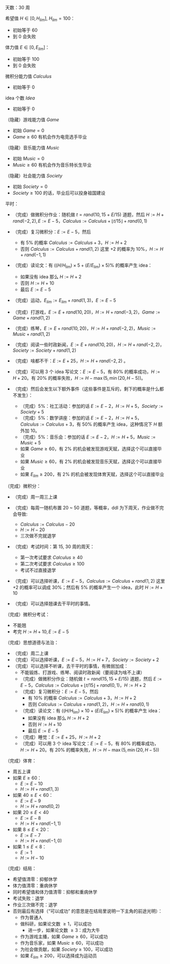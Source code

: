 天数：30 周



希望值 $H\in[0,H_{lim}]$, $H_{lim} = 100$：

- 初始等于 $60$
- 到 0 会失败



体力值 $E\in[0,E_{lim}]$：

- 初始等于 $100$
- 到 0 会失败



微积分能力值 $Calculus$

- 初始等于 $0$



idea 个数 $Idea$

- 初始等于 0



（隐藏）游戏能力值 $Game$

- 初始 $Game = 0$
- $Game\geq 60$ 有机会作为电竞选手毕业



（隐藏）音乐能力值 $Music$

- 初始 $Music = 0$
- $Music\geq 60$ 有机会作为音乐特长生毕业 



（隐藏）社会能力值 $Society$

- 初始 $Society = 0$
- $Society \geq 100$ 的话，毕业后可以投身祖国建设



平时：

- （完成）做微积分作业：随机做 $t=rand(10, 15+E / 15)$ 道题，然后 $H:=H+rand(-2,2), E:=E - 5$，$Calculus:=Calculus+\lfloor t/15 \rfloor + rand(0,1)$
- （完成）复习微积分：$E:=E-5$，然后
  - 有 $5\%$ 的概率 $Calculus:=Calculus+3$，$H:=H+2$
  - 否则 $Calculus:=Calculus+rand(1,2)$ 这里 $+2$ 的概率为 $10\%$，$H:=H+rand(-1,1)$

- （完成）读论文：有 $((H/H_{\lim})\times 5 + (E/E_{\lim}) \times 5)\%$ 的概率产生 idea：
  - 如果没有 idea 那么 $H:=H+2$
  - 否则 $H:=H+10$
  - 最后 $E:=E-5$
- （完成）运动，$E_{lim} := E_{lim} + rand(1,3)$，$E := E -5$ 
- （完成）打游戏，$E := E+rand(10,20)$，$H:= H+rand(-3,2)$，$Game:= Game+rand(1,2)$
- （完成）练琴，$E:=E+rand(10,20)$，$H:=H+rand(-2,2)$，$Music:=Music+rand(1,2)$
- （完成）阅读一些时政新闻，$E := E+rand(10,20)$，$H := H+rand(-2,2)$，$Society := Society + rand(1,2)$
- （完成）啥都不干：$E:=E+25$，$H:= H+rand(-2,2)$ 。
- （完成）可以用 3 个 idea 写论文：$E:=E-5$，有 $80\%$ 的概率成功，$H:=H+20$。有 $20\%$ 的概率失败，$H:= H - \max(5, \min(20,H-5))$。
- （完成）然后会发生以下额外事件（这些事件是互斥的，剩下的概率是什么都不发生）：
  - （完成）$5\%$：社工活动：参加的话 $E:=E-2$，$H:=H+5$，$Society:=Society+5$
  - （完成）$5\%$：数学讲座：参加的话 $E:=E-2$，$H:=H+5$，$Calculus:=Calculus+3$，有 $50\%$ 的概率产生 idea，这种情况下 $H$ 额外加 $10$。
  - （完成）$5\%$：音乐会：参加的话 $E:=E-2$，$H:=H+5$，$Music:=Music+5$
  - 如果 $Game\geq 60$，有 $2\%$ 的机会被发现游戏天赋，选择这个可以直接毕业
  - 如果 $Music\geq 60$，有 $2\%$ 的机会被发现音乐天赋，选择这个可以直接毕业
  - 如果 $E_{lim}\geq 200$，有 $2\%$ 的机会被发现体育天赋，选择这个可以直接毕业




（完成）微积分：

- （完成）周一周三上课
- （完成）每周一随机布置 20 ~ 50 道题，等概率，ddl 为下周天，作业做不完会导致:
  - $Calculus:=Calculus-20$
  - $H:=H-20$
  - 三次做不完就退学

- （完成）考试时间：第 15, 30 周的周天：
  - 第一次考试要求 $Calculus \geq 40$
  - 第二次考试要求 $Calculus \geq 100$
  - 考试不过直接退学
- （完成）可以选择听课，$E:=E-5$，$Calculus:=Calculus + rand(1,2)$ 这里 +2 的概率可以调成 $30\%$；然后有 $5\%$ 的概率产生一个 idea，此时 $H:=H+10$
- （完成）可以选择翘课去干平时的事情。



（完成）微积分考试：

- 不能翘
- 考完 $H:=H+10, E:=E-5$



（完成）思想道德与法治：

- （完成）周二上课
- （完成）可以选择听课，$E:=E-5$，$H:=H+7$，$Society:=Society+2$
- （完成）可以选择不听课，去干平时的事情，有微弱加成：
  - 不能锻炼、打游戏、练琴、阅读时政新闻（要阅读为啥不上课）
  - （完成）做微积分作业：随机做 $t=rand(15, 15+E / 15)$ 道题，然后 $E:=E - 5$，$Calculus:=Calculus+\lfloor t/15 \rfloor + rand(0,1)$，$H:=H+2$
  - （完成）复习微积分：$E:=E-5$，然后
    - 有 $10\%$ 的概率 $Calculus:=Calculus+3$，$H:=H+2$
    - 否则 $Calculus:=Calculus+rand(1,2)$，$H:=H+rand(0,1)$
  - （完成）读论文：有 $((H/H_{\lim})\times 10 + (E/E_{\lim}) \times 5)\%$ 的概率产生 idea：
    - 如果没有 idea 那么 $H:=H+2$
    - 否则 $H:=H+10$
    - 最后 $E:=E-5$
  - （完成）睡觉：$E:=E+25$，$H:=H+2$
  - （完成）可以用 3 个 idea 写论文：$E:=E-5$，有 $80\%$ 的概率成功，$H:=H+20$。有 $20\%$ 的概率失败，$H:= H - \max(5, \min(20,H-5))$



（完成）体育：

- 周五上课
- 如果 $E\geq 60$：
  - $E := E-10$
  - $H:=H+rand(1,3)$
- 如果 $40\leq E<60$：
  - $E:=E-9$
  - $H:=H+rand(0,2)$
- 如果 $20\leq E<40$
  - $E:=E-8$
  - $H:=H+rand(-1,1)$
- 如果 $8\leq E< 20$：
  - $E:=E-7$
  - $H:=H+rand(-1,0)$
- 如果 $1\leq E<8$：
  - $E := 1$
  - $H:=H-10$



（完成）结局：

- 希望值清零：抑郁休学
- 体力值清零：重病休学
- 同时希望值和体力值清零：抑郁和重病休学
- 考试失败：退学
- 作业三次做不完：退学
- 否则最后有选择（“可以成功” 的意思是在结局里说明一下主角的前途光明）：
  - 作为普通人
  - 做科研，如果论文数 $\geq 1$，可以成功
    - 进一步，如果论文数 $\geq 3$：成为大牛
  - 作为游戏主播，如果 $Game\geq 60$，可以成功
  - 作为音乐家，如果 $Music\geq 60$，可以成功
  - 为社会做贡献，如果 $Society\geq 100$，可以成功
  - 如果 $E_{lim}\geq 200$，可以选择成为运动员
